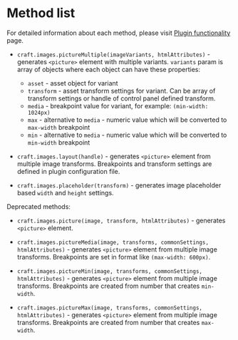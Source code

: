# Method list

For detailed information about each method, please visit [Plugin functionality](Basic) page.

* `craft.images.pictureMultiple(imageVariants, htmlAttributes)` - generates `<picture>` element with multiple variants. `variants` param is array of objects where each object can have these properties:
	* `asset` - asset object for variant
	* `transform` - asset transform settings for variant. Can be array of transform settings or handle of control panel defined transform.
	* `media` - breakpoint value for variant, for example: `(min-width: 1024px)`
	* `max` - alternative to `media` - numeric value which will be converted to `max-width` breakpoint
	* `min` - alternative to `media` - numeric value which will be converted to `min-width` breakpoint

* `craft.images.layout(handle)` - generates `<picture>` element from multiple image transforms. Breakpoints and transform settings are defined in plugin configuration file.

* `craft.images.placeholder(transform)` - generates image placeholder based `width` and `height` settings.

Deprecated methods:

* `craft.images.picture(image, transform, htmlAttributes)` - generates `<picture>` element.

* `craft.images.pictureMedia(image, transforms, commonSettings, htmlAttributes)` - generates `<picture>` element from multiple image transforms. Breakpoints are set in format like `(max-width: 600px)`.

* `craft.images.pictureMin(image, transforms, commonSettings, htmlAttributes)` - generates `<picture>` element from multiple image transforms. Breakpoints are created from number that creates `min-width`.

* `craft.images.pictureMax(image, transforms, commonSettings, htmlAttributes)` - generates `<picture>` element from multiple image transforms. Breakpoints are created from number that creates `max-width`.